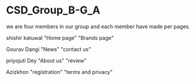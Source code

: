 # CSD_Group_B-G_A
we are four members in our group and each member have made per pages.

  shishir katuwal
  "Home page"
  "Brands page"

  Gourav Dangi
  "News"
  "contact us"

  priyojuti Dey
  "About us"
  "review"


  Azizkhon 
  "registration"
  "terms and privacy"
